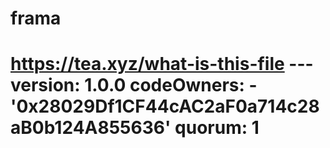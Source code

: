 # frama
# https://tea.xyz/what-is-this-file --- version: 1.0.0 codeOwners:   - '0x28029Df1CF44cAC2aF0a714c28aB0b124A855636' quorum: 1
